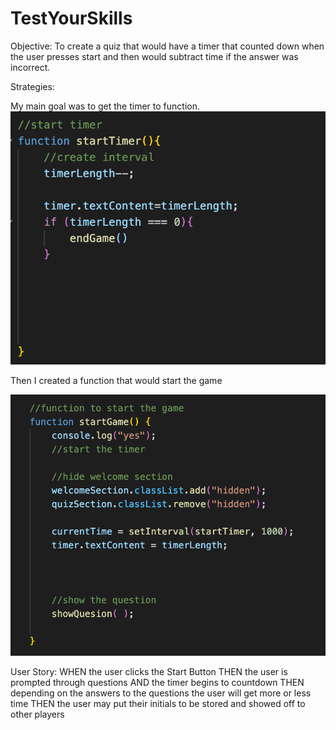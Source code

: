 # TestYourSkills

Objective:
To create a quiz that would have a timer that counted down when the user presses start and then would subtract time if the answer was incorrect. 

Strategies:

My main goal was to get the timer to function. 
![screenshot](/images/timer.png)

Then I created a function that would start the game

![screenshot](/images/function.png)



User Story:
WHEN the user clicks the Start Button 
THEN the user is prompted through questions 
AND the timer begins to countdown 
THEN depending on the answers to the questions the user will get more or less time 
THEN the user may put their initials to be stored and showed off to other players 


